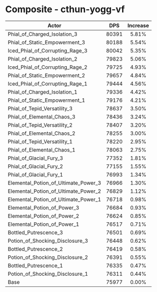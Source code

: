 # Composite - cthun-yogg-vf
| Actor | DPS | Increase |
|---|:---:|:---:|
|Phial_of_Charged_Isolation_3|80391|5.81%|
|Phial_of_Static_Empowerment_3|80188|5.54%|
|Iced_Phial_of_Corrupting_Rage_3|80042|5.35%|
|Phial_of_Charged_Isolation_2|79823|5.06%|
|Iced_Phial_of_Corrupting_Rage_2|79725|4.93%|
|Phial_of_Static_Empowerment_2|79657|4.84%|
|Iced_Phial_of_Corrupting_Rage_1|79444|4.56%|
|Phial_of_Charged_Isolation_1|79336|4.42%|
|Phial_of_Static_Empowerment_1|79176|4.21%|
|Phial_of_Tepid_Versatility_3|78637|3.50%|
|Phial_of_Elemental_Chaos_3|78436|3.24%|
|Phial_of_Tepid_Versatility_2|78407|3.20%|
|Phial_of_Elemental_Chaos_2|78255|3.00%|
|Phial_of_Tepid_Versatility_1|78220|2.95%|
|Phial_of_Elemental_Chaos_1|78063|2.75%|
|Phial_of_Glacial_Fury_3|77352|1.81%|
|Phial_of_Glacial_Fury_2|77155|1.55%|
|Phial_of_Glacial_Fury_1|76993|1.34%|
|Elemental_Potion_of_Ultimate_Power_3|76966|1.30%|
|Elemental_Potion_of_Ultimate_Power_2|76829|1.12%|
|Elemental_Potion_of_Ultimate_Power_1|76718|0.98%|
|Elemental_Potion_of_Power_3|76684|0.93%|
|Elemental_Potion_of_Power_2|76624|0.85%|
|Elemental_Potion_of_Power_1|76517|0.71%|
|Bottled_Putrescence_3|76501|0.69%|
|Potion_of_Shocking_Disclosure_3|76448|0.62%|
|Bottled_Putrescence_2|76419|0.58%|
|Potion_of_Shocking_Disclosure_2|76391|0.55%|
|Bottled_Putrescence_1|76335|0.47%|
|Potion_of_Shocking_Disclosure_1|76311|0.44%|
|Base|75977|0.00%|
